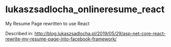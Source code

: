# lukaszsadlocha_onlineresume_react
My Resume Page rewritten to use React

Described in: http://blog.lukaszsadlocha.pl/2019/05/29/asp-net-core-react-rewrite-my-resume-page-into-facebook-framework/

